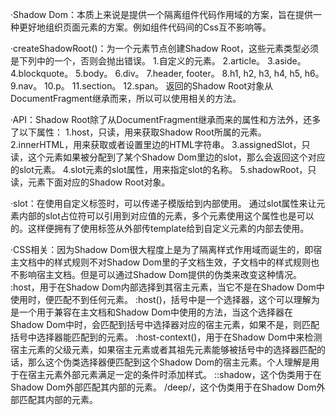 ·Shadow Dom：本质上来说是提供一个隔离组件代码作用域的方案，旨在提供一种更好地组织页面元素的方案。例如组件代码间的Css互不影响等。

·createShadowRoot()：为一个元素节点创建Shadow Root，这些元素类型必须是下列中的一个，否则会抛出错误。
    1.自定义的元素。
    2.article。
    3.aside。
    4.blockquote。
    5.body。
    6.div。
    7.header, footer。
    8.h1, h2, h3, h4, h5, h6。
    9.nav。
    10.p。
    11.section。
    12.span。
返回的Shadow Root对象从DocumentFragment继承而来，所以可以使用相关的方法。

·API：Shadow Root除了从DocumentFragment继承而来的属性和方法外，还多了以下属性：
    1.host，只读，用来获取Shadow Root所属的元素。
    2.innerHTML，用来获取或者设置里边的HTML字符串。
    3.assignedSlot，只读，这个元素如果被分配到了某个Shadow Dom里边的slot，那么会返回这个对应的slot元素。
    4.slot元素的slot属性，用来指定slot的名称。
    5.shadowRoot，只读，元素下面对应的Shadow Root对象。

·slot：在使用自定义标签时，可以传递子模版给到内部使用。
通过slot属性来让元素内部的slot占位符可以引用到对应值的元素，多个元素使用这个属性也是可以的。这样便拥有了使用标签从外部传template给到自定义元素的内部去使用。

·CSS相关：因为Shadow Dom很大程度上是为了隔离样式作用域而诞生的，即宿主文档中的样式规则不对Shadow Dom里的子文档生效，子文档中的样式规则也不影响宿主文档。但是可以通过Shadow Dom提供的伪类来改变这种情况。
    :host，用于在Shadow Dom内部选择到其宿主元素，当它不是在Shadow Dom中使用时，便匹配不到任何元素。
    :host(<selector>)，括号中是一个选择器，这个可以理解为是一个用于兼容在主文档和Shadow Dom中使用的方法，当这个选择器在Shadow Dom中时，会匹配到括号中选择器对应的宿主元素，如果不是，则匹配括号中选择器能匹配到的元素。
    :host-context(<selector>)，用于在Shadow Dom中来检测宿主元素的父级元素，如果宿主元素或者其祖先元素能够被括号中的选择器匹配的话，那么这个伪类选择器便匹配到这个Shadow Dom的宿主元素。个人理解是用于在宿主元素外部元素满足一定的条件时添加样式。
    ::shadow，这个伪类用于在Shadow Dom外部匹配其内部的元素。
    /deep/，这个伪类用于在Shadow Dom外部匹配其内部的元素。